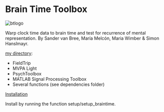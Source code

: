 # Brain Time Toolbox

![btlogo](https://i.imgur.com/cjhrUnt.png)

Warp clock time data to brain time and test for recurrence of mental representation. By Sander van Bree, María Melcón, Maria Wimber & Simon Hanslmayr.

[my directory](setup):
- FieldTrip
- MVPA Light
- PsychToolbox
- MATLAB Signal Processing Toolbox
- Several functions (see dependencies folder)


[Installation](#install-toolbox)

Install by running the function setup/setup_braintime.
